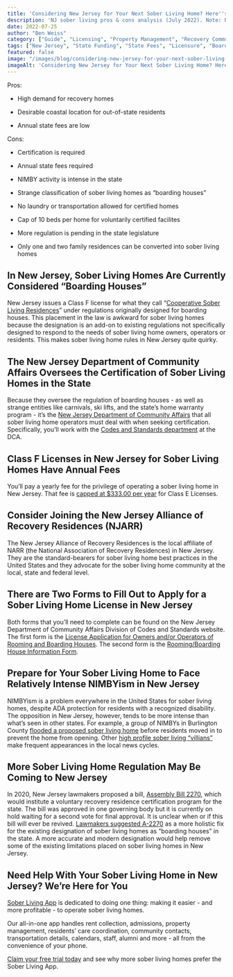 ```yaml
---
title: 'Considering New Jersey for Your Next Sober Living Home? Here''s the Pros and Cons'
description: 'NJ sober living pros & cons analysis (July 2022). Note: Regulations changed significantly later. Insights via Sober Living App blog.'
date: 2022-07-25
author: "Ben Weiss"
category: ["Guide", "Licensing", "Property Management", "Recovery Community", "Regulations", "Sober Living Management"]
tags: ["New Jersey", "State Funding", "State Fees", "Licensure", "Boarding Houses", "Nimbyism", "New Jersey Department Of Community Affairs", "Njarr", "Class F License"]
featured: false
image: "/images/blog/considering-new-jersey-for-your-next-sober-living-home-heres-the-pros-and-cons.jpg"
imageAlt: 'Considering New Jersey for Your Next Sober Living Home? Here''s the Pros and Cons'
---
```


Pros: 

  * High demand for recovery homes 

  * Desirable coastal location for out-of-state residents

  * Annual state fees are low 

Cons: 

  * Certification is required

  * Annual state fees required

  * NIMBY activity is intense in the state 

  * Strange classification of sober living homes as “boarding houses”

  * No laundry or transportation allowed for certified homes 

  * Cap of 10 beds per home for voluntarily certified facilites

  * More regulation is pending in the state legislature 

  * Only one and two family residences can be converted into sober living homes 

## In New Jersey, Sober Living Homes Are Currently Considered “Boarding Houses”

New Jersey issues a Class F license for what they call “[Cooperative Sober Living Residences](<https://www.njspotlightnews.org/2019/10/new-push-to-further-clarify-rules-for-addiction-recovery-housing/>)” under regulations originally designed for boarding houses. This placement in the law is awkward for sober living homes because the designation is an add-on to existing regulations not specifically designed to respond to the needs of sober living home owners, operators or residents. This makes sober living home rules in New Jersey quite quirky. 

## The New Jersey Department of Community Affairs Oversees the Certification of Sober Living Homes in the State

Because they oversee the regulation of boarding houses - as well as strange entities like carnivals, ski lifts, and the state’s home warranty program - it’s the [New Jersey Department of Community Affairs](<https://www.nj.gov/dca/>) that all sober living home operators must deal with when seeking certification. Specifically, you’ll work with the [Codes and Standards department](<https://www.nj.gov/dca/divisions/codes/>) at the DCA.

## Class F Licenses in New Jersey for Sober Living Homes Have Annual Fees

You’ll pay a yearly fee for the privilege of operating a sober living home in New Jersey. That fee is [capped at $333.00 per year](<https://www.nj.gov/dca/divisions/codes/forms/pdf_rooming/Lic_Fee_Schedule.pdf>) for Class E Licenses. 

## Consider Joining the New Jersey Alliance of Recovery Residences (NJARR)

The New Jersey Alliance of Recovery Residences is the local affiliate of NARR (the National Association of Recovery Residences) in New Jersey. They are the standard-bearers for sober living home best practices in the United States and they advocate for the sober living home community at the local, state and federal level. 

## There are Two Forms to Fill Out to Apply for a Sober Living Home License in New Jersey

Both forms that you’ll need to complete can be found on the New Jersey Department of Community Affairs Division of Codes and Standards website. The first form is the [License Application for Owners and/or Operators of Rooming and Boarding Houses](<https://www.nj.gov/dca/divisions/codes/forms/pdf_rooming/App_Form_I.pdf>). The second form is the [Rooming/Boarding House Information Form](<https://www.nj.gov/dca/divisions/codes/forms/pdf_rooming/App_Form_II.pdf>). 

## Prepare for Your Sober Living Home to Face Relatively Intense NIMBYism in New Jersey

NIMBYism is a problem everywhere in the United States for sober living homes, despite ADA protection for residents with a recognized disability. The opposition in New Jersey, however, tends to be more intense than what’s seen in other states. For example, a group of NIMBYs in Burlington County [flooded a proposed sober living home](<https://www.inquirer.com/news/new-jersey/sober-living-home-flooding-vandalism-evesham-20220121.html>) before residents moved in to prevent the home from opening. Other [high profile sober living “villians”](<https://www.nj.com/monmouth/2020/01/officials-crack-down-on-unlicensed-sober-living-home-hours-after-njcom-report.html>) make frequent appearances in the local news cycles. 

## More Sober Living Home Regulation May Be Coming to New Jersey

In 2020, New Jersey lawmakers proposed a bill, [Assembly Bill 2270](<https://legiscan.com/NJ/votes/A2270/2020>), which would institute a voluntary recovery residence certification program for the state. The bill was approved in one governing body but it is currently on hold waiting for a second vote for final approval. It is unclear when or if this bill will ever be revived. [Lawmakers suggested A-2270](<https://www.njspotlightnews.org/2020/02/bill-seeks-to-ensure-sober-living-residences-are-more-than-boarding-houses/>) as a more holistic fix for the existing designation of sober living homes as “boarding houses” in the state. A more accurate and modern designation would help remove some of the existing limitations placed on sober living homes in New Jersey.

## Need Help With Your Sober Living Home in New Jersey? We’re Here for You

[Sober Living App](</>) is dedicated to doing one thing: making it easier - and more profitable - to operate sober living homes. 

Our all-in-one app handles rent collection, admissions, property management, residents’ care coordination, community contacts, transportation details, calendars, staff, alumni and more - all from the convenience of your phone. 

[Claim your free trial today](<https://behavehealth.com/get-started>) and see why more sober living homes prefer the Sober Living App.